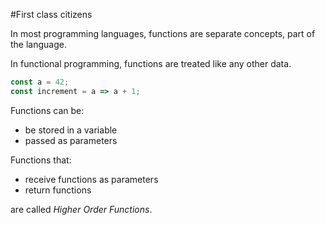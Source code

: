 #First class citizens

In most programming languages, functions are separate concepts, part of the language.

In functional programming, functions are treated like any other data.

```javascript
const a = 42;
const increment = a => a + 1;
```

Functions can be:
* be stored in a variable
* passed as parameters

Functions that:
* receive functions as parameters
* return functions

are called *Higher Order Functions*.
